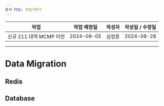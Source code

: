 ```yaml
---
문서 타입: 작업기획서
---
```


|      **작업**       | **작업 예정일** | **작성자** | **작성일 / 수정일** |
| :---------------: | :--------: | :-----: | :-----------: |
| 신규 211 대역 MCMP 이전 | 2024-09-05 |   심정훈   |  2024-08-28   |

---

# Data Migration

## Redis



## Database

